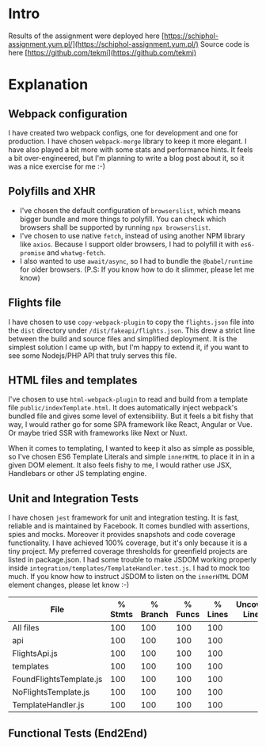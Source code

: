 # Intro

Results of the assignment were deployed here [https://schiphol-assignment.yum.pl/](https://schiphol-assignment.yum.pl/)
Source code is here [https://github.com/tekmi](https://github.com/tekmi)

# Explanation

## Webpack configuration 

I have created two webpack configs, one for development and one for production. I have chosen `webpack-merge` library to keep it more elegant. I have also played a bit more with some stats and performance hints.
It feels a bit over-engineered, but I'm planning to write a blog post about it, so it was a nice exercise for me :-)

## Polyfills and XHR

- I've chosen the default configuration of `browserslist`, which means bigger bundle and more things to polyfill. You can check which browsers shall be supported by running `npx browserslist`.
- I've chosen to use native `fetch`, instead of using another NPM library like `axios`. Because I support older browsers, I had to polyfill it with `es6-promise` and `whatwg-fetch`.
- I also wanted to use `await/async`, so I had to bundle the `@babel/runtime` for older browsers. (P.S: If you know how to do it slimmer, please let me know)

## Flights file

I have chosen to use `copy-webpack-plugin` to copy the `flights.json` file into the `dist` directory under `/dist/fakeapi/flights.json`.
This drew a strict line between the build and source files and simplified deployment. It is the simplest solution I came up with, but I'm happy to extend it, if you want to see some Nodejs/PHP API that truly serves this file.

## HTML files and templates

I've chosen to use `html-webpack-plugin` to read and build from a template file `public/indexTemplate.html`.  It does automatically inject webpack's bundled file and gives some level of extensibility.
But it feels a bit fishy that way, I would rather go for some SPA framework like React, Angular or Vue. Or maybe tried SSR with frameworks like Next or Nuxt.

When it comes to templating, I wanted to keep it also as simple as possible, so I've chosen ES6 Template Literals and simple `innerHTML` to place it in in a given DOM element. 
It also feels fishy to me, I would rather use JSX, Handlebars or other JS templating engine.

## Unit and Integration Tests

I have chosen `jest` framework for unit and integration testing. It is fast, reliable and is maintained by Facebook. It comes bundled with assertions, spies and mocks. Moreover it provides snapshots and code coverage functionality.
I have achieved 100% coverage, but it's only because it is a tiny project. My preferred coverage thresholds for greenfield projects are listed in package.json.
I had some trouble to make JSDOM working properly inside `integration/templates/TemplateHandler.test.js`. I had to mock too much. If you know how to instruct JSDOM to listen on the `innerHTML` DOM element changes, please let know :-)

|File                      |  % Stmts | % Branch |  % Funcs |  % Lines | Uncovered Line #s |
|--------------------------|----------|----------|----------|----------|-------------------|
|All files                 |      100 |      100 |      100 |      100 |                   |
| api                      |      100 |      100 |      100 |      100 |                   |
|  FlightsApi.js           |      100 |      100 |      100 |      100 |                   |
| templates                |      100 |      100 |      100 |      100 |                   |
|  FoundFlightsTemplate.js |      100 |      100 |      100 |      100 |                   |
|  NoFlightsTemplate.js    |      100 |      100 |      100 |      100 |                   |
|  TemplateHandler.js      |      100 |      100 |      100 |      100 |                   |

## Functional Tests (End2End)

